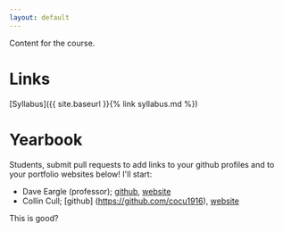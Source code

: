 ```yaml
---
layout: default
---
```


Content for the course.

# Links

[Syllabus]({{ site.baseurl }}{% link syllabus.md %})

# Yearbook

Students, submit pull requests to add links to your github profiles and to your
portfolio websites below! I'll start:

* Dave Eargle (professor); [github](https://github.com/deargle), [website](https://daveeargle.com)
* Collin Cull; [github] (https://github.com/cocu1916), [website](https://cocu1916.github.io/)

This is good?
